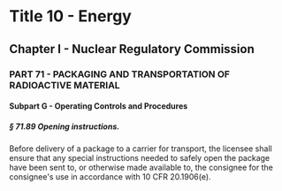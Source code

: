 
# Title 10 - Energy
## Chapter I - Nuclear Regulatory Commission
### PART 71 - PACKAGING AND TRANSPORTATION OF RADIOACTIVE MATERIAL
#### Subpart G - Operating Controls and Procedures
##### § 71.89 Opening instructions.

Before delivery of a package to a carrier for transport, the licensee shall ensure that any special instructions needed to safely open the package have been sent to, or otherwise made available to, the consignee for the consignee's use in accordance with 10 CFR 20.1906(e).
